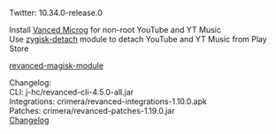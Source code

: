 Twitter: 10.34.0-release.0  

Install [Vanced Microg](https://github.com/TeamVanced/VancedMicroG/releases) for non-root YouTube and YT Music  
Use [zygisk-detach](https://github.com/j-hc/zygisk-detach) module to detach YouTube and YT Music from Play Store  

[revanced-magisk-module](https://github.com/j-hc/revanced-magisk-module)  

Changelog:  
CLI: j-hc/revanced-cli-4.5.0-all.jar  
Integrations: crimera/revanced-integrations-1.10.0.apk  
Patches: crimera/revanced-patches-1.19.0.jar  
[Changelog](https://github.com/crimera/piko/releases/tag/v1.19.0)  
